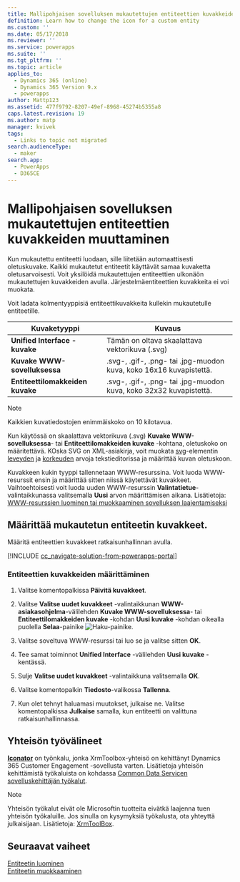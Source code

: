 ```yaml
---
title: Mallipohjaisen sovelluksen mukautettujen entiteettien kuvakkeiden muuttaminen PowerAppsissa | MicrosoftDocs
definition: Learn how to change the icon for a custom entity
ms.custom: ''
ms.date: 05/17/2018
ms.reviewer: ''
ms.service: powerapps
ms.suite: ''
ms.tgt_pltfrm: ''
ms.topic: article
applies_to:
  - Dynamics 365 (online)
  - Dynamics 365 Version 9.x
  - powerapps
author: Mattp123
ms.assetid: 477f9792-8207-49ef-8968-45274b5355a8
caps.latest.revision: 19
ms.author: matp
manager: kvivek
tags:
  - Links to topic not migrated
search.audienceType:
  - maker
search.app:
  - PowerApps
  - D365CE
---
```

# <a name="change-model-driven-app-custom-entity-icons"></a>Mallipohjaisen sovelluksen mukautettujen entiteettien kuvakkeiden muuttaminen 

Kun mukautettu entiteetti luodaan, sille liitetään automaattisesti oletuskuvake. Kaikki mukautetut entiteetit käyttävät samaa kuvaketta oletusarvoisesti. Voit yksilöidä mukautettujen entiteettien ulkonäön mukautettujen kuvakkeiden avulla. Järjestelmäentiteettien kuvakkeita ei voi muokata.  
  
 Voit ladata kolmentyyppisiä entiteettikuvakkeita kullekin mukautetulle entiteetille. 

|Kuvaketyyppi  |Kuvaus  |
|---------|---------|
|**Unified Interface -kuvake**|Tämän on oltava skaalattava vektorikuva (.svg) |
|**Kuvake WWW-sovelluksessa**|.svg-, .gif-, .png- tai .jpg-muodon kuva, koko 16x16 kuvapistettä.|
|**Entiteettilomakkeiden kuvake**|.svg-, .gif-, .png- tai .jpg-muodon kuva, koko 32x32 kuvapistettä.|

> [!NOTE]
> Kaikkien kuvatiedostojen enimmäiskoko on 10 kilotavua.
>
> Kun käytössä on skaalattava vektorikuva (.svg) **Kuvake WWW-sovelluksessa**- tai **Entiteettilomakkeiden kuvake** -kohtana, oletuskoko on määritettävä. KOska SVG on XML-asiakirja, voit muokata [svg](https://developer.mozilla.org/docs/Web/SVG/Element/svg)-elementin [leveyden](https://developer.mozilla.org/docs/Web/SVG/Attribute/width) ja [korkeuden](https://developer.mozilla.org/docs/Web/SVG/Attribute/height) arvoja tekstieditorissa ja määrittää kuvan oletuskoon.

Kuvakkeen kukin tyyppi tallennetaan WWW-resurssina. Voit luoda WWW-resurssit ensin ja määrittää sitten niissä käytettävät kuvakkeet. Vaihtoehtoisesti voit luoda uuden WWW-resurssin **Valintatietue**-valintaikkunassa valitsemalla **Uusi** arvon määrittämisen aikana. Lisätietoja: [WWW-resurssien luominen tai muokkaaminen sovelluksen laajentamiseksi](create-edit-web-resources.md)

## <a name="set-the-icons-for-a-custom-entity"></a>Määrittää mukautetun entiteetin kuvakkeet.

Määritä entiteettien kuvakkeet ratkaisunhallinnan avulla.

[!INCLUDE [cc_navigate-solution-from-powerapps-portal](../../includes/cc_navigate-solution-from-powerapps-portal.md)]

### <a name="set-entity-icons"></a>Entiteettien kuvakkeiden määrittäminen

1. Valitse komentopalkissa **Päivitä kuvakkeet**.  
  
2. Valitse **Valitse uudet kuvakkeet** -valintaikkunan **WWW-asiakasohjelma**-välilehden **Kuvake WWW-sovelluksessa**- tai **Entiteettilomakkeiden kuvake** -kohdan **Uusi kuvake** -kohdan oikealla puolella **Selaa**-painike ![Haku-painike](media/lookup-button-4.gif).
3. Valitse soveltuva WWW-resurssi tai luo se ja valitse sitten **OK**. 
4. Tee samat toiminnot **Unified Interface** -välilehden **Uusi kuvake** -kentässä.
5. Sulje **Valitse uudet kuvakkeet** -valintaikkuna valitsemalla **OK**.
6. Valitse komentopalkin **Tiedosto**-valikossa **Tallenna**.  
7. Kun olet tehnyt haluamasi muutokset, julkaise ne. Valitse komentopalkissa **Julkaise** samalla, kun entiteetti on valittuna ratkaisunhallinnassa.
  
## <a name="community-tools"></a>Yhteisön työvälineet

**[Iconator](https://www.xrmtoolbox.com/plugins/MscrmTools.Iconator/)** on työnkalu, jonka XrmToolbox-yhteisö on kehittänyt Dynamics 365 Customer Engagement -sovellusta varten. Lisätietoja yhteisön kehittämistä työkaluista on kohdassa [Common Data Servicen sovelluskehittäjän työkalut](https://docs.microsoft.com/dynamics365/customer-engagement/developer/developer-tools).

> [!NOTE]
> Yhteisön työkalut eivät ole Microsoftin tuotteita eivätkä laajenna tuen yhteisön työkaluille. Jos sinulla on kysymyksiä työkalusta, ota yhteyttä julkaisijaan. Lisätietoja: [XrmToolBox](https://www.xrmtoolbox.com).

## <a name="next-steps"></a>Seuraavat vaiheet  
[Entiteetin luominen](../common-data-service/create-edit-entities.md)<br />
[Entiteetin muokkaaminen](../common-data-service/edit-entities.md)
